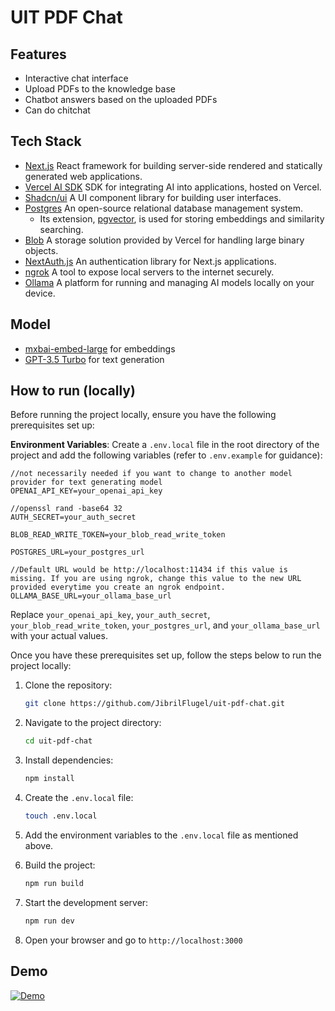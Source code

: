 # UIT PDF Chat

## Features

- Interactive chat interface
- Upload PDFs to the knowledge base
- Chatbot answers based on the uploaded PDFs
- Can do chitchat

## Tech Stack

- [Next.js](https://nextjs.org) React framework for building server-side rendered and statically generated web applications.
- [Vercel AI SDK](https://sdk.vercel.ai/docs) SDK for integrating AI into applications, hosted on Vercel.
- [Shadcn/ui](https://ui.shadcn.com) A UI component library for building user interfaces.
- [Postgres](https://www.postgresql.org) An open-source relational database management system.
  - Its extension, [pgvector](https://github.com/pgvector/pgvector), is used for storing embeddings and similarity searching.
- [Blob](https://vercel.com/docs/storage/vercel-blob) A storage solution provided by Vercel for handling large binary objects.
- [NextAuth.js](https://github.com/nextauthjs/next-auth) An authentication library for Next.js applications.
- [ngrok](https://ngrok.com) A tool to expose local servers to the internet securely.
- [Ollama](https://ollama.com) A platform for running and managing AI models locally on your device.

## Model

- [mxbai-embed-large](https://ollama.com/library/mxbai-embed-large) for embeddings
- [GPT-3.5 Turbo](https://platform.openai.com/docs/models#gpt-3-5-turbo) for text generation

## How to run (locally)

Before running the project locally, ensure you have the following prerequisites set up:

**Environment Variables**: Create a `.env.local` file in the root directory of the project and add the following variables (refer to `.env.example` for guidance):

   ```env
   //not necessarily needed if you want to change to another model provider for text generating model
   OPENAI_API_KEY=your_openai_api_key

   //openssl rand -base64 32
   AUTH_SECRET=your_auth_secret

   BLOB_READ_WRITE_TOKEN=your_blob_read_write_token

   POSTGRES_URL=your_postgres_url

   //Default URL would be http://localhost:11434 if this value is missing. If you are using ngrok, change this value to the new URL provided everytime you create an ngrok endpoint.
   OLLAMA_BASE_URL=your_ollama_base_url
   ```

   Replace `your_openai_api_key`, `your_auth_secret`, `your_blob_read_write_token`, `your_postgres_url`, and `your_ollama_base_url` with your actual values.

Once you have these prerequisites set up, follow the steps below to run the project locally:

1. Clone the repository:
   ```bash
   git clone https://github.com/JibrilFlugel/uit-pdf-chat.git
   ```
2. Navigate to the project directory:
   ```bash
   cd uit-pdf-chat
   ```
3. Install dependencies:
   ```bash
   npm install
   ```
4. Create the `.env.local` file:
   ```bash
   touch .env.local
   ```
5. Add the environment variables to the `.env.local` file as mentioned above.

6. Build the project:

   ```bash
   npm run build
   ```

7. Start the development server:
   ```bash
   npm run dev
   ```
8. Open your browser and go to `http://localhost:3000`

## Demo
[![Demo](https://markdown-videos-api.jorgenkh.no/url?url=https%3A%2F%2Fwww.youtube.com%2Fwatch%3Fv%3D9_rforZjJSI)](https://www.youtube.com/watch?v=9_rforZjJSI)

